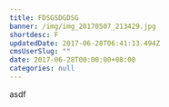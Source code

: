 ```yaml
---
title: FDSGSDGDSG
banner: /img/img_20170507_213429.jpg
shortdesc: F
updatedDate: 2017-06-28T06:41:13.494Z
cmsUserSlug: ""
date: 2017-06-28T00:00:00+08:00
categories: null
---
```


asdf